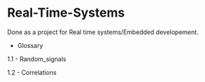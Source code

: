# Real-Time-Systems

Done as a project for Real time systems/Embedded developement.
* Glossary

1.1 - Random_signals

1.2 - Correlations

